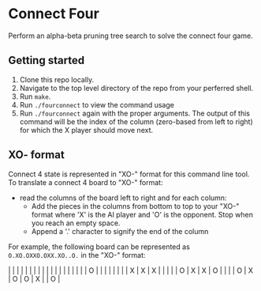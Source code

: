 # Connect Four

Perform an alpha-beta pruning tree search to solve the connect four game.

## Getting started

1. Clone this repo locally.
1. Navigate to the top level directory of the repo from your perferred shell.
1. Run `make`.
1. Run `./fourconnect` to view the command usage
1. Run `./fourconnect` again with the proper arguments. The output of this command will be the index of the column (zero-based from left to right) for which the X player should move next.

## XO- format
Connect 4 state is represented in "XO-" format for this command line tool. To translate a connect 4 board to "XO-" format:

- read the columns of the board left to right and for each column:
    - Add the pieces in the columns from bottom to top to your "XO-" format where 'X' is the AI player and 'O' is the opponent. Stop when you reach an empty space.
    - Append a '.' character to signify the end of the column

For example, the following board can be represented as `O.XO.OXXO.OXX.XO..O.` in the "XO-" format:

|   |   |   |   |   |   |   |
|   |   |   |   |   |   |   |
|   |   | O |   |   |   |   |
|   |   | X | X | X |   |   |
|   | O | X | X | O |   |   |
| O | X | O | O | X |   | O |

